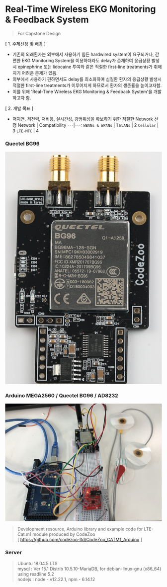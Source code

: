 # Real-Time Wireless EKG Monitoring & Feedback System
> For Capstone Design


[ 1. 주제선정 및 배경 ]
- 기존의 외래환자는 외부에서 사용하기 힘든 hardwired system이 요구되거나, 간편한 EKG Monitoring System을 이용하더라도 delay가 존재하여 응급상황 발생시 epinephrine 또는 lidocaine 투여와 같은 적절한 first-line treatments가 취해지기 어려운 문제가 있음.
- 외부에서 사용하기 편하면서도 delay를 최소화하여 심질환 환자의 응급상황 발생시 적절한 first-line treatments가 이루어지게 하므로서 환자의 생존률을 높이고자함.
- 이를 위해 'Real-Time Wireless EKG Monitoring & Feedback System'을 개발하고자 함. 

[ 2. 개발 목표 ]
- 저지연, 저전력, 저비용, 실시간성, 광범위성을 확보하기 위한 적절한 Network 선정
Network | Compatibility
---|---:
 `WBANs & WPANs` | 1
 `WLANs` | 2
 `Cellular` | 3
 `LTE-MTC` | 4

### Quectel BG96
<img src="/Img/bg96.png">

### Arduino MEGA2560 / Quectel BG96 / AD8232
<img src="/Img/product.jpg">

> Development resource, Arduino library and example code for LTE-Cat.m1 module produced by CodeZoo   
> [ https://github.com/codezoo-ltd/CodeZoo_CATM1_Arduino ]

### Server
> Ubuntu 18.04.5 LTS   
> mysql : Ver 15.1 Distrib 10.5.10-MariaDB, for debian-linux-gnu (x86_64) using readline 5.2   
> nodejs : node - v12.22.1, npm - 6.14.12   
